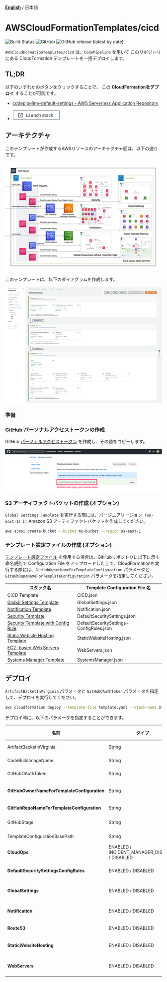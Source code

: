 [**English**](README.md) / 日本語

# AWSCloudFormationTemplates/cicd
![Build Status](https://codebuild.ap-northeast-1.amazonaws.com/badges?uuid=eyJlbmNyeXB0ZWREYXRhIjoiT1o3djE0RFpweWErRDl6SkpwTGsySVJKbWk0ajhreUlEaXAvTHh3ZzdaS2wzNVR5V1hpZkZRRVRtcFIvNncydWdad2w4TG9MRVMzVGFvMlZKY2RNYUowPSIsIml2UGFyYW1ldGVyU3BlYyI6Ik0vOGVWdGFEWTlyYVdDZUwiLCJtYXRlcmlhbFNldFNlcmlhbCI6MX0%3D&branch=master)
![GitHub](https://img.shields.io/github/license/eijikominami/aws-cloudformation-templates)
![GitHub release (latest by date)](https://img.shields.io/github/v/release/eijikominami/aws-cloudformation-templates)

``AWSCloudFormationTemplates/cicd`` は、`CodePipeline` を用いて このリポジトリにある CloudFormation テンプレートを一括デプロイします。

## TL;DR

以下のいずれかのボタンをクリックすることで、 この **CloudFormationをデプロイ** することが可能です。

+ [codepipeline-default-settings - AWS Serverless Application Repository](https://serverlessrepo.aws.amazon.com/applications/arn:aws:serverlessrepo:us-east-1:172664222583:applications~codepipeline-default-settings)

+ [![cloudformation-launch-stack](../images/cloudformation-launch-stack.png)](https://console.aws.amazon.com/cloudformation/home?region=ap-northeast-1#/stacks/create/review?stackName=CICD&templateURL=https://eijikominami.s3-ap-northeast-1.amazonaws.com/aws-cloudformation-templates/cicd/template.yaml) 

## アーキテクチャ

このテンプレートが作成するAWSリソースのアーキテクチャ図は、以下の通りです。

![](../images/architecture.png)

このテンプレートは、以下のダイアグラムを作成します。

![](../images/cicd_codepipeline.png)

### 準備

### GitHub パーソナルアクセストークンの作成

GitHub [パーソナルアクセストークン](https://help.github.com/ja/github/authenticating-to-github/creating-a-personal-access-token-for-the-command-line) を作成し、その値をコピーします。

![](../images/generate_your_access_token.png)

### S3 アーティファクトバケットの作成 (オプション)

``Global Settings Template`` を実行する際には、バージニアリージョン（`us-east-1`）に Amazon S3 アーティファクトバケットを作成してください。
 
```bash
aws s3api create-bucket --bucket my-bucket --region us-east-1
```

### テンプレート設定ファイルの作成 (オプション)

[テンプレート設定ファイル](https://docs.aws.amazon.com/AWSCloudFormation/latest/UserGuide/continuous-delivery-codepipeline-cfn-artifacts.html#w2ab1c13c17c13) を使用する場合は、GitHubリポジトリに以下に示す命名規則で Configuration File をアップロードした上で、CloudFormationを実行する際には、`GitHubOwnerNameForTemplateConfiguration` パラメータと `GitHubRepoNameForTemplateConfiguration` パラメータを指定してください。

| スタック名 | Template Configuration File 名 | 
| --- | --- |
| CICD Template | CICD.json |
| [Global Settings Template](../global/README_JP.md) | GlobalSettings.json |
| [Notification Template](../notification/README_JP.md) | Notification.json |
| [Security Template](../security/README_JP.md) | DefaultSecuritySettings.json |
| [Security Template with Config Rule](../security-config-rules/README_JP.md) | DefaultSecuritySettings-ConfigRules.json |
| [Static Website Hosting Template](../static-website-hosting-with-ssl/README_JP.md) | StaticWebsiteHosting.json |
| [EC2-based Web Servers Template](../web-servers/README_JP.md) | WebServers.json |
| [Systems Manager Template](../web-servers/README_JP.md) | SystemsManager.json |

## デプロイ

`ArtifactBacketInVirginia` パラメータと `GitHubOAuthToken` パラメータを指定して、デプロイを実行してください。

```bash
aws cloudformation deploy --template-file template.yaml --stack-name StaticWebsiteHosting --parameter-overrides ArtifactBacketInVirginia=my0bucket GitHubOAuthToken=XXXXX
```

デプロイ時に、以下のパラメータを指定することができます。

| 名前 | タイプ | デフォルト値 | 必須 | 詳細 |
| --- | --- | --- | --- | --- |
| ArtifactBacketInVirginia | String | | | Amazon S3 アーティファクトバケット（us-east-1） |
| CodeBuildImageName | String | aws/codebuild/amazonlinux2-x86_64-standard:3.0 | ○ | |
| GitHubOAuthToken | String | | | GitHubからコードを取得する際に用いる **OAuthトークン** |
| **GitHubOwnerNameForTemplateConfiguration** | String | | | TemplateConfigurationファイルが置かれている **GitHubリポジトリの所有者名** |
| **GitHubRepoNameForTemplateConfiguration** | String | | | TemplateConfigurationファイルが置かれている **GitHubリポジトリ名** |
| GitHubStage | String | master | ○ | CloudFormationテンプレートが置かれているリポジトリのステージ名 |
| TemplateConfigurationBasePath | String | | | 設定プロパティのあるディレクトリのパス |
| **CloudOps** | ENABLED / INCIDENT_MANAGER_DISABLED / DISABLED | DISABLED | ○ | ENABLEDを指定した場合、`CloudOps` スタックがデプロイされます。 |
| **DefaultSecuritySettingsConfigRules** | ENABLED / DISABLED | DISABLED | ○ | ENABLEDを指定した場合、`DefaultSecuritySettingsConfigRules` スタックがデプロイされます。 |
| **GlobalSettings** | ENABLED / DISABLED | DISABLED | ○ | ENABLEDを指定した場合、`GlobalSettings` スタックがデプロイされます。 |
| **Notification** | ENABLED / DISABLED | DISABLED | ○ | ENABLEDを指定した場合、`Notification` スタックがデプロイされます。 |
| **Route53** | ENABLED / DISABLED | DISABLED | ○ | ENABLEDを指定した場合、`Route53` スタックがデプロイされます。 |
| **StaticWebsiteHosting** | ENABLED / DISABLED | DISABLED | ○ | ENABLEDを指定した場合、`StaticWebsiteHosting` スタックがデプロイされます。 |
| **WebServers** | ENABLED / DISABLED | DISABLED | ○ | ENABLEDを指定した場合、`WebServers` スタックがデプロイされます。 |